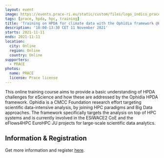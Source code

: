 ```yaml
---
layout: event
image: https://events.prace-ri.eu/static/custom/files/logo_indico_prace.png
tags: [prace, hpda, hpc, training]
title: 'Training on HPDA for climate data with the Ophidia framework @ENCCS,CMCC (online)'
description: '10:00-13:30 CET 11 November 2021'
starts: 2021-11-11
ends: 2021-11-11
location:
  city: Online
  region: Online
  country: Online
supporters:
  - PRACE
photos:
  name: PRACE
  license: Prace license
---
```


This online training course aims to provide a basic understanding of HPDA challenges for eScience and how these are addressed by the Ophidia HPDA framework. Ophidia is a CMCC Foundation research effort targeting scientific data-intensive analysis, by joining HPC paradigms and Big Data approaches. The framework specifically targets the analysis on top of HPC systems and is currently involved in the ESiWACE2 CoE and the eFlows4HPC EuroHPC JU projects for large-scale scientific data analytics.

## Information & Registration

Get more information and register [here](https://events.prace-ri.eu/event/1269/).

